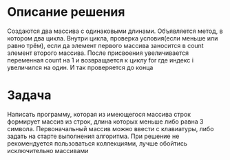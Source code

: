 
# Описание решения

Создаются два массива с одинаковыми длинами. Объявляется метод, в котором два цикла. Внутри цикла, проверка условия(если меньше или равно трём), если да элемент первого массива заносится в count элемент второго массива.
После присвоения увеличивается переменная count на 1 и возвращается к циклу for где индекс i увеличился на один. И так проверяется до конца

# Задача

Написать программу, которая из имеющегося массива строк формирует массив из строк, длина которых меньше либо равна 3 символа. Первоначальный массив можно ввести с клавиатуры, либо задать на старте выполнения алгоритма. При решение не рекомендуется пользоваться коллекциями, лучше обойтись исключительно массивами